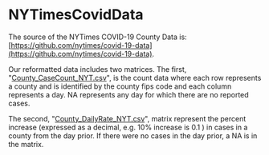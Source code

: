 # NYTimesCovidData

The source of the NYTimes COVID-19 County Data is: [https://github.com/nytimes/covid-19-data](https://github.com/nytimes/covid-19-data).

Our reformatted data includes two matrices. The first, "[County_CaseCount_NYT.csv](https://github.com/Big-Bio/COVID19byZip/NYTimesCovidData/County_CaseCount_NYT.csv)", is the count data where each row represents a county and is identified by the county fips code and each column represents a day. NA represents any day for which there are no reported cases.

The second, "[County_DailyRate_NYT.csv](https://github.com/Big-Bio/COVID19byZip/NYTimesCovidData/County_DailyRate_NYT.csv)", matrix represent the percent increase (expressed as a decimal, e.g. 10% increase is 0.1 ) in cases in a county from the day prior. If there were no cases in the day prior, a NA is in the matrix.


